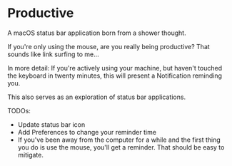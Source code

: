 # Productive
A macOS status bar application born from a shower thought.

If you're only using the mouse, are you really being productive? That sounds like link surfing to me...

In more detail: If you're actively using your machine, but haven't touched the keyboard in twenty minutes, this will present a Notification reminding you.

This also serves as an exploration of status bar applications.

TODOs:
* Update status bar icon
* Add Preferences to change your reminder time
* If you've been away from the computer for a while and the first thing you do is use the mouse, you'll get a reminder. That should be easy to mitigate.



